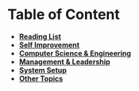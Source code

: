 # Table of Content

- **[Reading List](src/ReadingList.md)**
- **[Self Improvement](src/SelfImprovement.md)**
- **[Computer Science & Engineering](src/ComputerScience&Engineering/index.md)**
- **[Management & Leadership](src/Management&Leadership/index.md)**
- **[System Setup](src/SystemSetup/index.md)**
- **[Other Topics](src/Topics/index.md)**
